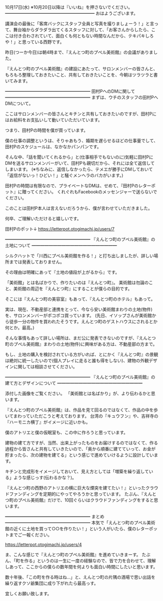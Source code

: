 10月17日(水) ※10月20日以降は『いいね』を押さないでください。
━━━━━━━━━━━━━━━━━━━━━
おはようございます。

講演会の最後に「客席バックにスタッフ全員と写真を撮りましょーう！」と言って、舞台袖からダラダラ出てくるスタッフに対して、「お客さんからしたら、ここは付き合わされていて、面白くも何ともない時間なんだから、テキパキしろや！」と思っている西野です。

昨日(つーか今日)は朝4時まで、『えんとつ町のプペル美術館』の会議がありました。

『えんとつ町のプペル美術館』の建設にあたって、サロンメンバーの皆さんと、もろもろ整理しておきたいこと、共有しておきたいことを、今朝はツラツラと書いてみます。

━━━━━━━━━━━━━━━━━━━━
田村PへのDMに関して
━━━━━━━━━━━━━━━━━━━━
まずは、ウチのスタッフの田村PへDMについて。

ここはサロンメンバーの皆さんとキチンと共有しておきたいのですが、田村Pにはお給料をお支払いして動いていただいています。

つまり、田村Pの時間を僕が買っています。

僕の仕事の調整というは、そりゃあもう、婚期を遅らせるほどの仕事量でして、田村Pのスケジュールは、なかなかパンパンです。

そんな中、「話を聞いてくれるから」と(仕事相手でもないのに)気軽に田村PにDMを送るサロンメンバーがいて、田村Pも親切だから、それには全て返信してしまいます。
(※ちなみに、返信しなかったら、テメエが勝手にDMしておいて「返信がないっ！ひどい！」と騒ぐメンヘラのバカがいます。)

田村Pの時間は有限なので、プライベートなDMは、せめて、『田村Pのレターポット』に贈ってください。
くれぐれもFacebookのメッセンジャーで送らないでください。

このことは田村P本人は言えないだろうから、僕が言わせていただきました。

何卒、ご理解いただけると嬉しいです。

田村Pのポット↓
https://letterpot.otogimachi.jp/users/7

━━━━━━━━━━━━━━━━━━━━
『えんとつ町のプペル美術館』の土地について
━━━━━━━━━━━━━━━━━━━━

シルクハットで「川西にプペル美術館を作る！」と打ち出しましたが、詳しい場所までは発表しておりません。

その理由は明確にあって『土地の値段が上がるから』です。

「美術館」とは名ばかりで、作りたいのは『えんとつ町』。
美術館は勿論のこと、美術館の周辺を『えんとつ町』にすることが僕らの目的です。

そこには『えんとつ町の美容室』もあって、『えんとつ町のホテル』もあって。

実は、現在、不動産部と連携をとって、今なら安い美術館まわりの土地(物件)を、サロンメンバーがポコポコ買っています。
(先日、イソップさんが美術館から徒歩一分の物件を買われたそうです。えんとつ町のゲストハウスにされるとか何とか。最高。)

そんな事情もあって詳しい場所は、まだ公に発表できないのですが、『えんとつ町のプペル美術館』まわりの土地(物件)に興味がある方は、不動産部の方まで。

もし、土地の購入を検討されている方がいれば、とにかく『えんとつ町』の景観は絶対に統一したいので(個人プレイに走ると誰も得をしない)、建物の外観デザインに関しては相談させてください。

━━━━━━━━━━━━━━━━━━━━
『えんとつ町のプペル美術館』の建て方とデザインについて
━━━━━━━━━━━━━━━━━━━━

添付した画像をご覧ください。
「美術館とは名ばかり」が、より伝わるかと思います。

『えんとつ町のプペル美術館』は、作品を見て回るのではなくて、作品の中を歩いてまわっていただこうと考えております。
台湾の『キュウフン』や、吉祥寺の『ハーモニカ横丁』がイメージに近いかも。

僕のアトリエと僕の仮眠室も、この中に作ろうと思っています。

建物の建て方ですが、当然、出来上がったものをお届けするのではなくて、作る過程から皆さんと共有していきたいので、「奥から順番に建てていって、お金が貯まったら、次の建物を建てる」という感じで進めていけるように設計しています。

キチンと完成形をイメージしておいて、見え方としては「増築を繰り返している」ような感じっす(伝わるかな？)。

『えんとつ町の西野のアトリエの横に巨大な煙突を建てたい！』といったクラウドファンディングを定期的にやってやろうかと思っています。
たぶん、『えんとつ町のプペル美術館』だけで、10回ぐらいはクラウドファンディングをすると思います。

━━━━━━━━━━━━━━━━━━━━
まとめ
━━━━━━━━━━━━━━━━━━━━
本気で「えんとつ町のプペル美術館の近くに土地を買って○○を作りたい！」という人がいたら、僕のレターポットまでご一報ください。

https://letterpot.otogimachi.jp/users/4

ま、こんな感じで『えんとつ町のプペル美術館』を進めていきまーす。
たぶん、「町を作る」というのは一生に一度の経験なので、皆で力を合わせて、理解しあって、ここからの僕らの数年間を何よりも面白い時間にしたいと思います。

数十年後、「この町を作る時はね…」と、えんとつ町の片隅の酒場で思い出話を繰り返すクソ爺集団に成り下がれたら最高っす。

宜しくお願い致します。
